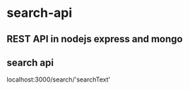 # search-api
## REST API in nodejs express and mongo

## search api
 localhost:3000/search/'searchText'